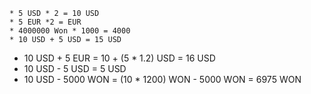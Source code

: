     * 5 USD * 2 = 10 USD
    * 5 EUR *2 = EUR
    * 4000000 Won * 1000 = 4000
    * 10 USD + 5 USD = 15 USD
* 10 USD + 5 EUR = 10 + (5 * 1.2) USD = 16 USD
* 10 USD - 5 USD = 5 USD
* 10 USD - 5000 WON = (10 * 1200) WON - 5000 WON = 6975 WON
